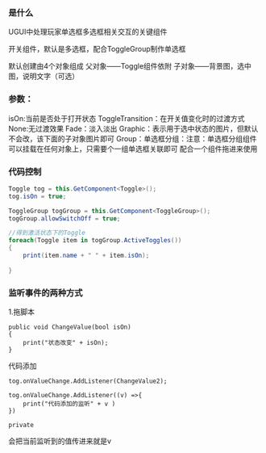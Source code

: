 ### 是什么
UGUI中处理玩家单选框多选框相关交互的关键组件

开关组件，默认是多选框，配合ToggleGroup制作单选框

默认创建由4个对象组成
父对象——Toggle组件依附
子对象——背景图，选中图，说明文字（可选）

### 参数：
isOn:当前是否处于打开状态
ToggleTransition：在开关值变化时的过渡方式
	None:无过渡效果
	Fade：淡入淡出
Graphic：表示用于选中状态的图片，但默认不会改，该下面的子对象图片即可
Group：单选框分组：注意：单选框分组组件可以挂载在任何对象上，只需要个一组单选框关联即可
	配合一个组件拖进来使用
### 代码控制
```C#
Toggle tog = this.GetComponent<Toggle>();
tog.isOn = true;

ToggleGroup togGroup = this.GetComponent<ToggleGroup>();
togGroup.allowSwitchOff = true;

//得到激活状态下的Toggle
foreach(Toggle item in togGroup.ActiveToggles())
{
	print(item.name + " " + item.isOn);
	
}
```

### 监听事件的两种方式
1.拖脚本
```
public void ChangeValue(bool isOn)
{
	print("状态改变" + isOn);
}
```
代码添加
```
tog.onValueChange.AddListener(ChangeValue2);

tog.onValueChange.AddListener((v) =>{
	print("代码添加的监听" + v )
})

private

```
会把当前监听到的值传进来就是v
